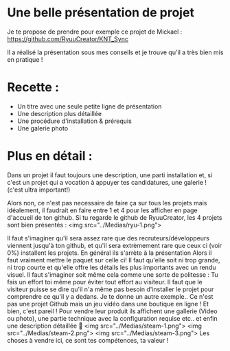 # Une belle présentation de projet 
Je te propose de prendre pour exemple ce projet de Mickael : 
https://github.com/RyuuCreator/KNT_Sync

Il a réalisé la présentation sous mes conseils et je trouve qu'il a très bien mis en pratique ! 

# Recette : 
- Un titre avec une seule petite ligne de présentation
- Une description plus détaillée
- Une procédure d'installation & prérequis
- Une galerie photo

# Plus en détail :
Dans un projet il faut toujours une description, une parti installation et, si c'est un projet qui a vocation à appuyer tes candidatures, une galerie ! (c'est ultra important!)

Alors non, ce n'est pas necessaire de faire ça sur tous les projets mais idéalement, il faudrait en faire entre 1 et 4 pour les afficher en page d'accueil de ton github.
Si tu regarde le github de RyuuCreator, les 4 projets sont bien présentés :
<img src="../Medias/ryu-1.png"\>

Il faut s'imaginer qu'il sera assez rare que des recruteurs/développeurs viennent jusqu'à ton github, et qu'il sera extrèmement rare que ceux ci (voir 0%) installent les projets.
En général ils s'arrète à la présentation
Alors il faut vraiment mettre le paquet sur celle ci!
Il faut qu'elle soit ni trop grande, ni trop courte et qu'elle offre les détails les plus importants avec un rendu visuel.
Il faut s'imaginer soit même cela comme une sorte de politesse : Tu fais un effort toi même pour éviter tout effort au visiteur.
Il faut que le visiteur puisse se dire qu'il n'a même pas besoin d'installer le projet pour comprendre ce qu'il y a dedans.
Je te donne un autre exemple..
Ce n'est pas une projet Github mais un jeu vidéo dans une boutique en ligne !
Et bien, c'est pareil ! 
Pour vendre leur produit ils affichent une gallerie (Video ou photo), une partie technique avec la configuration requise etc.. et enfin une description détaillée 🙂
<img src="../Medias/steam-1.png"\>
<img src="../Medias/steam-2.png"\>
<img src="../Medias/steam-3.png"\>
Les choses à vendre ici, ce sont tes compétences, ta valeur !
